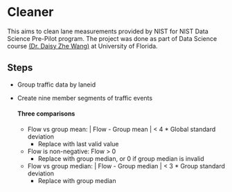 # Cleaner
This aims to clean lane measurements provided by NIST for NIST Data Science Pre-Pilot program. The project was done as part of Data Science course [(Dr. Daisy Zhe Wang)](http://dsr.cise.ufl.edu/daisyw/) at University of Florida.

## Steps
* Group traffic data by laneid
* Create nine member segments of traffic events

  #### Three comparisons
    * Flow vs group mean: | Flow - Group mean | < 4 * Global standard deviation
      * Replace with last valid value
    * Flow is non-negative: Flow > 0
      * Replace with group median, or 0 if group median is invalid
    * Flow vs group median: | Flow - Group median | < 3 * Group standard deviation
        * Replace with group median
